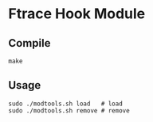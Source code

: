 # Ftrace Hook Module

## Compile

```shell
make
```

## Usage

```shell
sudo ./modtools.sh load   # load
sudo ./modtools.sh remove # remove
```

